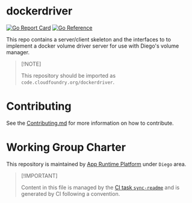 # dockerdriver

[![Go Report
Card](https://goreportcard.com/badge/code.cloudfoundry.org/dockerdriver)](https://goreportcard.com/report/code.cloudfoundry.org/dockerdriver)
[![Go
Reference](https://pkg.go.dev/badge/code.cloudfoundry.org/dockerdriver.svg)](https://pkg.go.dev/code.cloudfoundry.org/dockerdriver)

This repo contains a server/client skeleton and the interfaces to to
implement a docker volume driver server for use with Diego's volume
manager.

> \[!NOTE\]
>
> This repository should be imported as
> `code.cloudfoundry.org/dockerdriver`.

# Contributing

See the [Contributing.md](./.github/CONTRIBUTING.md) for more
information on how to contribute.

# Working Group Charter

This repository is maintained by [App Runtime
Platform](https://github.com/cloudfoundry/community/blob/main/toc/working-groups/app-runtime-platform.md)
under `Diego` area.

> \[!IMPORTANT\]
>
> Content in this file is managed by the [CI task
> `sync-readme`](https://github.com/cloudfoundry/wg-app-platform-runtime-ci/blob/main/shared/tasks/sync-readme/metadata.yml)
> and is generated by CI following a convention.
